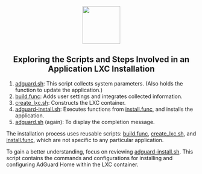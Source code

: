 <div align="center">
<img src="https://raw.githubusercontent.com/javedh-dev/Proxmox/main/misc/images/logo.png" height="100px" />
</div>
<h2><div align="center">Exploring the Scripts and Steps Involved in an Application LXC Installation</div></h2>

1) [adguard.sh](https://github.com/javedh-dev/Proxmox/blob/main/ct/adguard.sh): This script collects system parameters. (Also holds the function to update the application.)
2) [build.func](https://github.com/javedh-dev/Proxmox/blob/main/misc/build.func): Adds user settings and integrates collected information.
3) [create_lxc.sh](https://github.com/javedh-dev/Proxmox/blob/main/ct/create_lxc.sh): Constructs the LXC container.
4) [adguard-install.sh](https://github.com/javedh-dev/Proxmox/blob/main/install/adguard-install.sh): Executes functions from [install.func](https://github.com/javedh-dev/Proxmox/blob/main/misc/install.func), and installs the application.
5) [adguard.sh](https://github.com/javedh-dev/Proxmox/blob/main/ct/adguard.sh) (again): To display the completion message.

The installation process uses reusable scripts: [build.func](https://github.com/javedh-dev/Proxmox/blob/main/misc/build.func), [create_lxc.sh](https://github.com/javedh-dev/Proxmox/blob/main/ct/create_lxc.sh), and [install.func](https://github.com/javedh-dev/Proxmox/blob/main/misc/install.func), which are not specific to any particular application.

To gain a better understanding, focus on reviewing [adguard-install.sh](https://github.com/javedh-dev/Proxmox/blob/main/install/adguard-install.sh). This script contains the commands and configurations for installing and configuring AdGuard Home within the LXC container.
